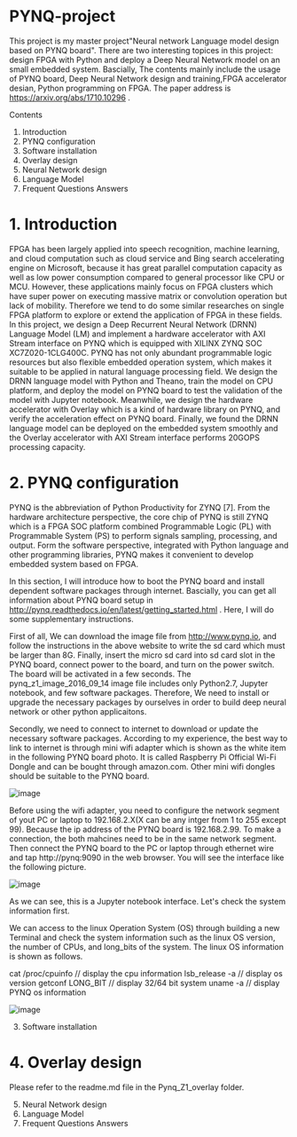 # PYNQ-project 
This project is my master project"Neural network Language model design based on PYNQ board".
There are two interesting topices in this project: design FPGA with Python and deploy a Deep
Neural Network model on an small embedded system. Bascially, The contents mainly include the 
usage of PYNQ board, Deep Neural Network design and training,FPGA accelerator desian, Python 
programming on FPGA. The paper address is https://arxiv.org/abs/1710.10296 .


Contents
1. Introduction
2. PYNQ configuration
3. Software installation
4. Overlay design
5. Neural Network design
6. Language Model 
7. Frequent Questions Answers

# 1. Introduction

FPGA has been largely applied into speech recognition, machine learning, and cloud computation such as cloud service and Bing search accelerating engine on Microsoft, because it has great parallel computation capacity as well as low power consumption compared to general processor like CPU or MCU. However, these applications mainly focus on FPGA clusters which have super power on executing massive matrix or convolution operation but lack of mobility. Therefore we tend to do some similar researches on single FPGA platform to explore or extend the application of FPGA in these fields. In this project, we design a Deep Recurrent Neural Network (DRNN) Language Model (LM) and implement a hardware accelerator with AXI Stream interface on PYNQ which is equipped with XILINX ZYNQ SOC XC7Z020-1CLG400C. PYNQ has not only abundant programmable logic resources but also flexible embedded operation system, which makes it suitable to be applied in natural language processing field. We design the DRNN language model with Python and Theano, train the model on CPU platform, and deploy the model on PYNQ board to test the validation of the model with Jupyter notebook. Meanwhile, we design the hardware accelerator with Overlay which is a kind of hardware library on PYNQ, and verify the acceleration effect on PYNQ board. Finally, we found the DRNN language model can be deployed on the embedded system smoothly and the Overlay accelerator with AXI Stream interface performs 20GOPS processing capacity.

# 2. PYNQ configuration

PYNQ is the abbreviation of Python Productivity for ZYNQ [7]. From the hardware architecture perspective, the core chip of PYNQ is still ZYNQ which is a FPGA SOC platform combined Programmable Logic (PL) with Programmable System (PS) to perform signals sampling, processing, and output. Form the software perspective, integrated with Python language and other programming libraries, PYNQ makes it convenient to develop embedded system based on FPGA. 



In this section, I will introduce how to boot the PYNQ board and install dependent software packages through internet. 
Bascially, you can get all information about PYNQ board setup in http://pynq.readthedocs.io/en/latest/getting_started.html . Here, I will do some supplementary instructions.

First of all, We can download the image file from http://www.pynq.io, and follow the instructions in the above website to write the sd card which must be larger than 8G. Finally, insert the micro sd card into sd card slot in the PYNQ board, connect power to the board, and turn on the power switch. The board will be activated in a few seconds. The pynq_z1_image_2016_09_14 image file includes only Python2.7, Jupyter notebook, and few software packages. Therefore, We need to install or upgrade the necessary packages by ourselves in order to build deep neural network or other python applicaitons. 

Secondly, we need to connect to internet to download or update the necessary software packages. According to my experience, the best way to link to internet is through mini wifi adapter which is shown as the white item in the following PYNQ board photo. It is called Raspberry Pi Official Wi-Fi Dongle and can be bought through amazon.com. Other mini wifi dongles should be suitable to the PYNQ board.

![image](https://github.com/hillhao/PYNQ-project/blob/master/images/usbpynq.jpg)

Before using the wifi adapter, you need to configure the network segment of yout PC or laptop to 192.168.2.X(X can be any intger from 1 to 255 except 99). Because the ip address of the PYNQ board is 192.168.2.99. To make a connection, the both mahcines need to be in the same network segment. Then connect the PYNQ board to the PC or laptop through ethernet wire and tap http://pynq:9090  in the web browser. You will see the interface like the following picture.

![image](https://github.com/hillhao/PYNQ-project/blob/master/images/login1.jpg)

As we can see, this is a Jupyter notebook interface. Let's check the system information first.

We can access to the linux Operation System (OS) through building a new Terminal and check the system information such as the linux OS version, the number of CPUs, and long_bits of the system. The linux OS information is shown as follows. 

cat /proc/cpuinfo     // display the cpu information
lsb_release -a        // display os version 
getconf LONG_BIT      // display 32/64 bit system
uname -a              // display PYNQ os information

![image](https://github.com/hillhao/PYNQ-project/blob/master/images/systeminfo.jpg)


3. Software installation
# 4. Overlay design

Please refer to the readme.md file in the Pynq_Z1_overlay folder.

5. Neural Network design
6. Language Model 
7. Frequent Questions Answers
